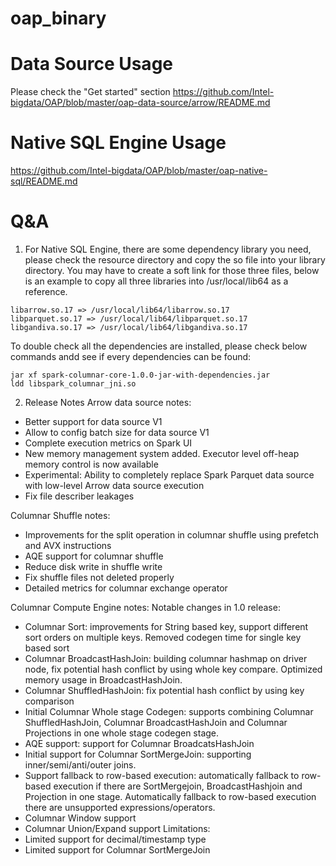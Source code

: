 # oap_binary

# Data Source Usage
Please check the "Get started" section
https://github.com/Intel-bigdata/OAP/blob/master/oap-data-source/arrow/README.md

# Native SQL Engine Usage
https://github.com/Intel-bigdata/OAP/blob/master/oap-native-sql/README.md

# Q&A
1. For Native SQL Engine, there are some dependency library you need, please check the resource directory and copy the so file into your library directory.
You may have to create a soft link for those three files, below is an example to copy all three libraries into /usr/local/lib64 as a reference.
```
libarrow.so.17 => /usr/local/lib64/libarrow.so.17
libparquet.so.17 => /usr/local/lib64/libparquet.so.17
libgandiva.so.17 => /usr/local/lib64/libgandiva.so.17
```

To double check all the dependencies are installed, please check below commands andd see if every dependencies can be found:
```
jar xf spark-columnar-core-1.0.0-jar-with-dependencies.jar
ldd libspark_columnar_jni.so
```
2. Release Notes
Arrow data source notes:
* Better support for data source V1
* Allow to config batch size for data source V1
* Complete execution metrics on Spark UI
* New memory management system added. Executor level off-heap memory control is now available
* Experimental: Ability to completely replace Spark Parquet data source with low-level Arrow data source execution
* Fix file describer leakages

Columnar Shuffle notes:
* Improvements for the split operation in columnar shuffle using prefetch and AVX instructions
* AQE support for columnar shuffle 
* Reduce disk write in shuffle write
* Fix shuffle files not deleted properly
* Detailed metrics for columnar exchange operator

Columnar Compute Engine notes:
Notable changes in 1.0 release: 
* Columnar Sort: improvements for String based key, support different sort orders on multiple keys. Removed codegen time for single key based sort
* Columnar BroadcastHashJoin: building columnar hashmap on driver node, fix potential hash conflict by using whole key compare. Optimized memory usage in BroadcastHashJoin.  
* Columnar ShuffledHashJoin: fix potential hash conflict by using key comparison
* Initial Columnar Whole stage Codegen: supports combining Columnar ShuffledHashJoin, Columnar BroadcastHashJoin and Columnar Projections in one whole stage codegen stage. 
* AQE support: support for Columnar BroadcatsHashJoin
* Initial support for Columnar SortMergeJoin: supporting inner/semi/anti/outer joins.
* Support fallback to row-based execution:  automatically fallback to row-based execution if there are SortMergejoin, BroadcastHashjoin and Projection in one stage.  Automatically fallback to row-based execution there are unsupported  expressions/operators. 
* Columnar Window support
* Columnar Union/Expand support
Limitations:
* Limited support for decimal/timestamp type 
* Limited support for Columnar SortMergeJoin

